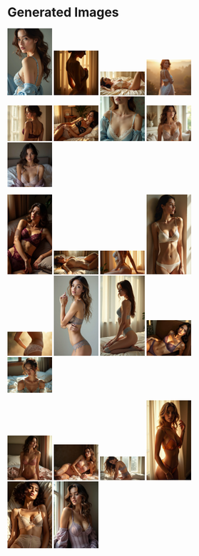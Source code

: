 # Generated Images



<img src="2025_06_26_01.webp" width="100"/> <img src="2025_06_26_02.webp" width="100"/> <img src="2025_06_26_03.webp" width="100"/> <img src="2025_06_26_04.webp" width="100"/> <img src="2025_06_26_05.webp" width="100"/> <img src="2025_06_26_06.webp" width="100"/> <img src="2025_06_26_07.webp" width="100"/> <img src="2025_06_26_08.webp" width="100"/> <img src="2025_06_26_09.webp" width="100"/>

<img src="2025_06_26_10.webp" width="100"/> <img src="2025_06_26_11.webp" width="100"/> <img src="2025_06_26_12.webp" width="100"/> <img src="2025_06_26_13.webp" width="100"/> <img src="2025_06_26_14.webp" width="100"/> <img src="2025_06_26_15.webp" width="100"/> <img src="2025_06_26_16.webp" width="100"/> <img src="2025_06_26_17.webp" width="100"/> <img src="2025_06_26_18.webp" width="100"/>

<img src="2025_06_26_19.webp" width="100"/> <img src="2025_06_26_20.webp" width="100"/> <img src="2025_06_26_21.webp" width="100"/> <img src="2025_06_26_22.webp" width="100"/> <img src="2025_06_26_23.webp" width="100"/> <img src="2025_06_26_24.webp" width="100"/>